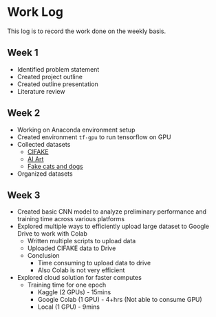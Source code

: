 # Work Log

This log is to record the work done on the weekly basis.

## Week 1

-   Identified problem statement
-   Created project outline
-   Created outline presentation
-   Literature review

## Week 2

-   Working on Anaconda environment setup
-   Created environment `tf-gpu` to run tensorflow on GPU
-   Collected datasets
    -   [CIFAKE](https://www.kaggle.com/datasets/birdy654/cifake-real-and-ai-generated-synthetic-images?resource=download)
    -   [AI Art](https://www.kaggle.com/datasets/superpotato9/dalle-recognition-dataset)
    -   [Fake cats and dogs](https://www.kaggle.com/datasets/mattop/ai-cat-and-dog-images-dalle-mini/code)
-   Organized datasets

## Week 3

-   Created basic CNN model to analyze preliminary performance and training time across various platforms
-   Explored multiple ways to efficiently upload large dataset to Google Drive to work with Colab
    -   Written multiple scripts to upload data
    -   Uploaded CIFAKE data to Drive
    -   Conclusion
        -   Time consuming to upload data to drive
        -   Also Colab is not very efficient
-   Explored cloud solution for faster computes
    -   Training time for one epoch
        -   Kaggle (2 GPUs) - 15mins
        -   Google Colab (1 GPU) - 4+hrs (Not able to consume GPU)
        -   Local (1 GPU) - 9mins
